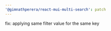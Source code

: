 ```yaml
---
'@gimnathperera/react-mui-multi-search': patch
---
```


fix: applying same filter value for the same key
